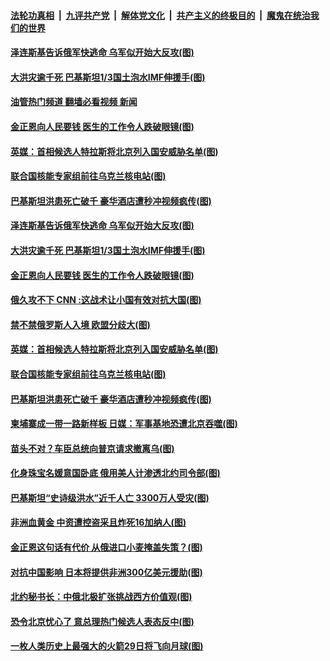 ####  [法轮功真相](../../../../basic/blob/master/README.md?t=08302331) &nbsp;|&nbsp; [九评共产党](../../../../9ping.md/blob/master/README.md?t=08302331) &nbsp;|&nbsp; [解体党文化](../../../../jtdwh.md/blob/master/README.md?t=08302331)  &nbsp;|&nbsp; [共产主义的终极目的](../../../../gczydzjmd.md/blob/master/README.md?t=08302331) &nbsp;|&nbsp; [魔鬼在统治我们的世界](../../../../mgztzwmdsj.md/blob/master/README.md?t=08302331) 

#### [泽连斯基告诉俄军快逃命 乌军似开始大反攻(图)](../pages/p9/1015547.md?t=08302331) 

#### [大洪灾逾千死 巴基斯坦1/3国土泡水IMF伸援手(图)](../pages/p9/1015505.md?t=08302331) 

#### [油管热门频道 翻墙必看视频 新闻](http://45.76.130.85:81/youtube.html?08302331)

#### [金正恩向人民要钱 医生的工作令人跌破眼镜(图)](../pages/p9/1015434.md?t=08302331) 

#### [英媒：首相候选人特拉斯将北京列入国安威胁名单(图)](../pages/p9/1015450.md?t=08302331) 

#### [联合国核能专家组前往乌克兰核电站(图)](../pages/p9/1015452.md?t=08302331) 

#### [巴基斯坦洪患死亡破千 豪华酒店遭秒冲视频疯传(图)](../pages/p9/1015439.md?t=08302331) 

#### [泽连斯基告诉俄军快逃命 乌军似开始大反攻(图)](../pages/p9/1015547.md?t=08302331) 

#### [大洪灾逾千死 巴基斯坦1/3国土泡水IMF伸援手(图)](../pages/p9/1015505.md?t=08302331) 

#### [金正恩向人民要钱 医生的工作令人跌破眼镜(图)](../pages/p9/1015434.md?t=08302331) 

#### [俄久攻不下 CNN :这战术让小国有效对抗大国(图)](../pages/p9/1015420.md?t=08302331) 

#### [禁不禁俄罗斯人入境 欧盟分歧大(图)](../pages/p9/1015486.md?t=08302331) 

#### [英媒：首相候选人特拉斯将北京列入国安威胁名单(图)](../pages/p9/1015450.md?t=08302331) 

#### [联合国核能专家组前往乌克兰核电站(图)](../pages/p9/1015452.md?t=08302331) 


#### [巴基斯坦洪患死亡破千 豪华酒店遭秒冲视频疯传(图)](../pages/p9/1015439.md?t=08302331) 

#### [柬埔寨成一带一路新样板 日媒：军事基地恐遭北京吞噬(图)](../pages/p9/1015421.md?t=08302331) 

#### [苗头不对？车臣总统向普京请求撤离乌(图)](../pages/p9/1015382.md?t=08302331) 

#### [化身珠宝名媛意国卧底 俄用美人计渗透北约司令部(图)](../pages/p9/1015374.md?t=08302331) 

#### [巴基斯坦“史诗级洪水”近千人亡 3300万人受灾(图)](../pages/p9/1015380.md?t=08302331) 

#### [非洲血黄金 中资遭控盗采且炸死16加纳人(图)](../pages/p9/1015311.md?t=08302331) 

#### [金正恩这句话有代价 从俄进口小麦掩盖失策？(图)](../pages/p9/1015289.md?t=08302331) 

#### [对抗中国影响 日本将提供非洲300亿美元援助(图)](../pages/p9/1015348.md?t=08302331) 


#### [北约秘书长：中俄北极扩张挑战西方价值观(图)](../pages/p9/1015300.md?t=08302331) 

#### [恐令北京忧心了 意总理热门候选人表态反中(图)](../pages/p9/1015224.md?t=08302331) 

#### [一枚人类历史上最强大的火箭29日将飞向月球(图)](../pages/p9/1015278.md?t=08302331) 

<img src='http://gfw-breaker.win/goodnews/indexes/p9.md' width='0px' height='0px'/>
